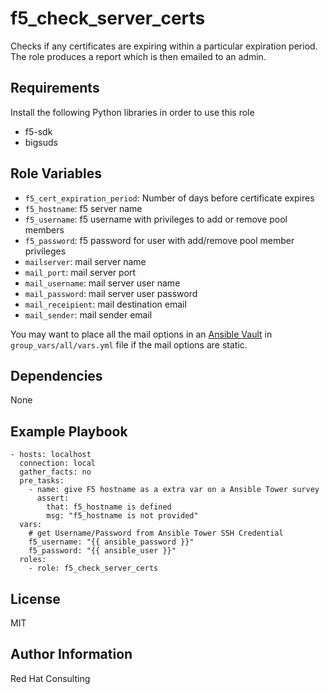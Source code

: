 f5_check_server_certs
==============

Checks if any certificates are expiring within a particular expiration period. The role produces a report which is then emailed to an admin.

Requirements
------------

Install the following Python libraries in order to use this role

* f5-sdk
* bigsuds

Role Variables
--------------

* ``f5_cert_expiration_period``: Number of days before certificate expires
* ``f5_hostname``: f5 server name
* ``f5_username``: f5 username with privileges to add or remove pool members
* ``f5_password``: f5 password for user with add/remove pool member privileges
* ``mailserver``: mail server name
* ``mail_port``: mail server port
* ``mail_username``: mail server user name
* ``mail_password``: mail server user password
* ``mail_receipient``: mail destination email
* ``mail_sender``: mail sender email

You may want to place all the mail options in an [Ansible Vault](https://docs.ansible.com/ansible/2.4/vault.html) in ``group_vars/all/vars.yml`` file if the
mail options are static.

Dependencies
------------

None

Example Playbook
----------------

```
- hosts: localhost
  connection: local
  gather_facts: no
  pre_tasks:
    - name: give F5 hostname as a extra var on a Ansible Tower survey
      assert:
        that: f5_hostname is defined
        msg: "f5_hostname is not provided"
  vars:
    # get Username/Password from Ansible Tower SSH Credential
    f5_username: "{{ ansible_password }}"
    f5_password: "{{ ansible_user }}"
  roles:
    - role: f5_check_server_certs

```

License
-------
MIT


Author Information
------------------

Red Hat Consulting
